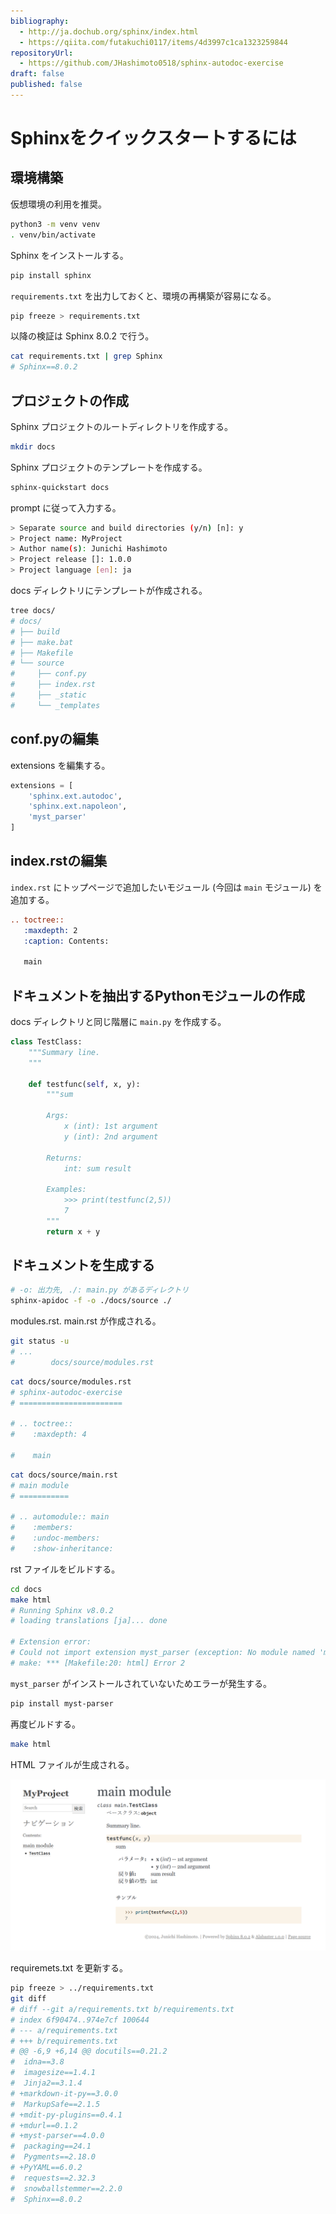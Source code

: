 ```yaml
---
bibliography: 
  - http://ja.dochub.org/sphinx/index.html
  - https://qiita.com/futakuchi0117/items/4d3997c1ca1323259844
repositoryUrl:
  - https://github.com/JHashimoto0518/sphinx-autodoc-exercise
draft: false
published: false
---
```


# Sphinxをクイックスタートするには

## 環境構築

仮想環境の利用を推奨。

```bash
python3 -m venv venv
. venv/bin/activate
```

Sphinx をインストールする。

```bash
pip install sphinx
```

`requirements.txt` を出力しておくと、環境の再構築が容易になる。
  
```bash
pip freeze > requirements.txt
```

以降の検証は Sphinx 8.0.2 で行う。

```bash
cat requirements.txt | grep Sphinx
# Sphinx==8.0.2
```

## プロジェクトの作成

Sphinx プロジェクトのルートディレクトリを作成する。

```bash
mkdir docs
```

Sphinx プロジェクトのテンプレートを作成する。

```bash
sphinx-quickstart docs
```

prompt に従って入力する。

```bash
> Separate source and build directories (y/n) [n]: y
> Project name: MyProject
> Author name(s): Junichi Hashimoto
> Project release []: 1.0.0
> Project language [en]: ja
```

docs ディレクトリにテンプレートが作成される。

```bash
tree docs/
# docs/
# ├── build
# ├── make.bat
# ├── Makefile
# └── source
#     ├── conf.py
#     ├── index.rst
#     ├── _static
#     └── _templates
```

## conf.pyの編集

extensions を編集する。

```python
extensions = [
    'sphinx.ext.autodoc',
    'sphinx.ext.napoleon',
    'myst_parser'
]
```

## index.rstの編集

`index.rst` にトップページで追加したいモジュール (今回は `main` モジュール) を追加する。

```rst
.. toctree::
   :maxdepth: 2
   :caption: Contents:

   main
```

## ドキュメントを抽出するPythonモジュールの作成

docs ディレクトリと同じ階層に `main.py` を作成する。

```python
class TestClass:
    """Summary line.
    """

    def testfunc(self, x, y):
        """sum

        Args:
            x (int): 1st argument
            y (int): 2nd argument

        Returns:
            int: sum result

        Examples:
            >>> print(testfunc(2,5))
            7
        """
        return x + y
```

## ドキュメントを生成する

```bash
# -o: 出力先, ./: main.py があるディレクトリ
sphinx-apidoc -f -o ./docs/source ./
```

modules.rst. main.rst が作成される。

```bash
git status -u
# ...
#        docs/source/modules.rst
```

```bash
cat docs/source/modules.rst 
# sphinx-autodoc-exercise
# =======================

# .. toctree::
#    :maxdepth: 4

#    main
```

```bash
cat docs/source/main.rst 
# main module
# ===========

# .. automodule:: main
#    :members:
#    :undoc-members:
#    :show-inheritance:
```

rst ファイルをビルドする。

```bash
cd docs
make html
# Running Sphinx v8.0.2
# loading translations [ja]... done

# Extension error:
# Could not import extension myst_parser (exception: No module named 'myst_parser')
# make: *** [Makefile:20: html] Error 2
```

`myst_parser` がインストールされていないためエラーが発生する。

```bash
pip install myst-parser
```

再度ビルドする。

```bash
make html
```

HTML ファイルが生成される。

![alt text](images/image1.png)

requiremets.txt を更新する。

```bash
pip freeze > ../requirements.txt
git diff
# diff --git a/requirements.txt b/requirements.txt
# index 6f90474..974e7cf 100644
# --- a/requirements.txt
# +++ b/requirements.txt
# @@ -6,9 +6,14 @@ docutils==0.21.2
#  idna==3.8
#  imagesize==1.4.1
#  Jinja2==3.1.4
# +markdown-it-py==3.0.0
#  MarkupSafe==2.1.5
# +mdit-py-plugins==0.4.1
# +mdurl==0.1.2
# +myst-parser==4.0.0
#  packaging==24.1
#  Pygments==2.18.0
# +PyYAML==6.0.2
#  requests==2.32.3
#  snowballstemmer==2.2.0
#  Sphinx==8.0.2
```
